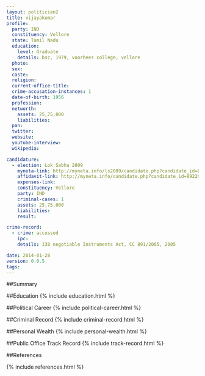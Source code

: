 ```yaml
---
layout: politician2
title: vijayakumar
profile: 
  party: IND
  constituency: Vellore
  state: Tamil Nadu
  education: 
    level: Graduate
    details: bsc, 1979, voorhees college, vellore
  photo: 
  sex: 
  caste: 
  religion: 
  current-office-title: 
  crime-accusation-instances: 1
  date-of-birth: 1956
  profession: 
  networth: 
    assets: 25,75,000
    liabilities: 
  pan: 
  twitter: 
  website: 
  youtube-interview: 
  wikipedia: 

candidature: 
  - election: Lok Sabha 2009
    myneta-link: http://myneta.info/ls2009/candidate.php?candidate_id=8922
    affidavit-link: http://myneta.info/candidate.php?candidate_id=8922&scan=original
    expenses-link: 
    constituency: Vellore 
    party: IND
    criminal-cases: 1
    assets: 25,75,000
    liabilities: 
    result:  

crime-record: 
  - crime: accussed
    ipc: 
    details: 138 negotiable Instruments Act, CC 891/2005, 2005 

date: 2014-01-28
version: 0.0.5
tags: 
---
```

##Summary


##Education
{% include education.html %}


##Political Career
{% include political-career.html %}


##Criminal Record
{% include criminal-record.html %}


##Personal Wealth
{% include personal-wealth.html %}


##Public Office Track Record
{% include track-record.html %}


##References


{% include references.html %}